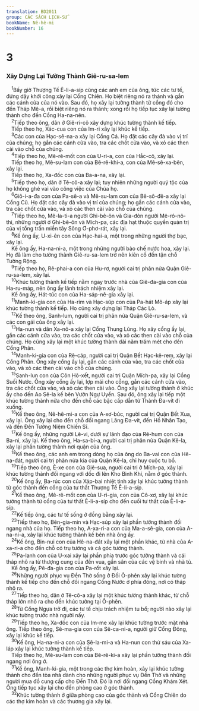 ```yaml
---
translation: BD2011
group: CÁC SÁCH LỊCH-SỬ
bookName: Nê-hê-mi 
bookNumber: 16
---
```


<div class="title"><h1>3</h1><h3>Xây Dựng Lại Tường Thành Giê-ru-sa-lem</h3></div>
<span class="verse ne_3_1"> <sup>1</sup>Bấy giờ Thượng Tế Ê-li-a-síp cùng các anh em của ông, tức các tư tế, đứng dậy khởi công xây lại Cổng Chiên. Họ biệt riêng nó ra thánh và gắn các cánh cửa của nó vào. Sau đó, họ xây lại tường thành từ cổng đó cho đến Tháp Mê-a, rồi biệt riêng nó ra thánh; xong rồi họ tiếp tục xây lại tường thành cho đến Cổng Ha-na-nên.<br/></span>
<span class="verse ne_3_2"> <sup>2</sup>Tiếp theo ông, dân ở Giê-ri-cô xây dựng khúc tường thành kế tiếp.<br/> Tiếp theo họ, Xác-cua con của Im-ri xây lại khúc kế tiếp.<br/></span>
<span class="verse ne_3_3"> <sup>3</sup>Các con của Hạc-sê-na-a xây lại Cổng Cá. Họ đặt các cây đà vào vị trí của chúng; họ gắn các cánh cửa vào, tra các chốt cửa vào, và xỏ các then cài vào chỗ của chúng.<br/></span>
<span class="verse ne_3_4"> <sup>4</sup>Tiếp theo họ, Mê-rê-mốt con của U-ri-a, con của Hắc-cô, xây lại.<br/> Tiếp theo họ, Mê-su-lam con của Bê-rê-khi-a, con của Mê-sê-xa-bên, xây lại.<br/> Tiếp theo họ, Xa-đốc con của Ba-a-na, xây lại.<br/></span>
<span class="verse ne_3_5"> <sup>5</sup>Tiếp theo họ, dân ở Tê-cô-a xây lại; tuy nhiên những người quý tộc của họ không ghé vai vào công việc của Chúa họ.<br/></span>
<span class="verse ne_3_6"> <sup>6</sup>Giô-i-a-đa con của Pa-sê-a và Mê-su-lam con của Bê-sô-đê-a xây lại Cổng Cũ. Họ đặt các cây đà vào vị trí của chúng; họ gắn các cánh cửa vào, tra các chốt cửa vào, và xỏ các then cài vào chỗ của chúng.<br/></span>
<span class="verse ne_3_7"> <sup>7</sup>Tiếp theo họ, Mê-la-ti-a người Ghi-bê-ôn và Gia-đôn người Mê-rô-nô-thi, những người ở Ghi-bê-ôn và Mích-pa, các địa hạt thuộc quyền quản trị của vị tổng trấn miền tây Sông Ơ-phơ-rát, xây lại.<br/></span>
<span class="verse ne_3_8"> <sup>8</sup>Kế ông ấy, U-xi-ên con của Hạc-hai-a, một trong những người thợ bạc, xây lại.<br/> Kế ông ấy, Ha-na-ni-a, một trong những người bào chế nước hoa, xây lại. Họ đã làm cho tường thành Giê-ru-sa-lem trở nên kiên cố đến tận chỗ Tường Rộng.<br/></span>
<span class="verse ne_3_9"> <sup>9</sup>Tiếp theo họ, Rê-phai-a con của Hu-rơ, người cai trị phân nửa Quận Giê-ru-sa-lem, xây lại.<br/></span>
<span class="verse ne_3_10"> <sup>10</sup>Khúc tường thành kế tiếp nằm ngay trước nhà của Giê-đa-gia con của Ha-ru-máp, nên ông ấy lãnh trách nhiệm xây lại.<br/> Kế ông ấy, Hát-túc con của Ha-sáp-nê-gia xây lại.<br/></span>
<span class="verse ne_3_11"> <sup>11</sup>Manh-ki-gia con của Ha-rim và Hạc-súp con của Pa-hát Mô-áp xây lại khúc tường thành kế tiếp. Họ cũng xây dựng lại Tháp Các Lò.<br/></span>
<span class="verse ne_3_12"> <sup>12</sup>Kế theo ông, Sanh-lum, người cai trị phân nửa Quận Giê-ru-sa-lem, và các con gái của ông xây lại.<br/></span>
<span class="verse ne_3_13"> <sup>13</sup>Ha-nun và dân Xa-nô-a xây lại Cổng Thung Lũng. Họ xây cổng ấy lại, gắn các cánh cửa vào, tra các chốt cửa vào, và xỏ các then cài vào chỗ của chúng. Họ cũng xây lại một khúc tường thành dài năm trăm mét cho đến Cổng Phân.<br/></span>
<span class="verse ne_3_14"> <sup>14</sup>Manh-ki-gia con của Rê-cáp, người cai trị Quận Bết Hạc-kê-rem, xây lại Cổng Phân. Ông xây cổng ấy lại, gắn các cánh cửa vào, tra các chốt cửa vào, và xỏ các then cài vào chỗ của chúng.<br/></span>
<span class="verse ne_3_15"> <sup>15</sup>Sanh-lun con của Côn Hô-xết, người cai trị Quận Mích-pa, xây lại Cổng Suối Nước. Ông xây cổng ấy lại, lợp mái cho cổng, gắn các cánh cửa vào, tra các chốt cửa vào, và xỏ các then cài vào. Ông xây lại tường thành ở khúc ấy cho đến Ao Sê-la kế bên Vườn Ngự Uyển. Sau đó, ông xây lại tiếp một khúc tường thành nữa cho đến chỗ các bậc cấp dẫn từ Thành Ða-vít đi xuống.<br/></span>
<span class="verse ne_3_16"> <sup>16</sup>Kế theo ông, Nê-hê-mi-a con của A-xơ-búc, người cai trị Quận Bết Xua, xây lại. Ông xây lại cho đến chỗ đối ngang Lăng Ða-vít, đến Hồ Nhân Tạo, và đến Ðền Tưởng Niệm Chiến Sĩ.<br/></span>
<span class="verse ne_3_17"> <sup>17</sup>Kế ông ấy, những người Lê-vi, dưới sự lãnh đạo của Rê-hum con của Ba-ni, xây lại. Kế theo ông, Ha-sa-bi-a, người cai trị phân nửa Quận Kê-la, xây lại phần tường thành nơi quận của ông.<br/></span>
<span class="verse ne_3_18"> <sup>18</sup>Kế theo ông, các anh em trong dòng họ của ông do Ba-vai con của Hê-na-đát, người cai trị phân nửa kia của Quận Kê-la, chỉ huy cuộc tu bổ.<br/></span>
<span class="verse ne_3_19"> <sup>19</sup>Tiếp theo ông, Ê-xe con của Giê-sua, người cai trị ở Mích-pa, xây lại khúc tường thành đối ngang với dốc đi lên Kho Binh Khí, nằm ở góc thành.<br/></span>
<span class="verse ne_3_20"> <sup>20</sup>Kế ông ấy, Ba-rúc con của Xáp-bai nhiệt tình xây lại khúc tường thành từ góc thành đến cổng của tư thất Thượng Tế Ê-li-a-síp.<br/></span>
<span class="verse ne_3_21"> <sup>21</sup>Kế theo ông, Mê-rê-mốt con của U-ri-gia, con của Cô-xơ, xây lại khúc tường thành từ cổng của tư thất Ê-li-a-síp cho đến cuối tư thất của Ê-li-a-síp.<br/></span>
<span class="verse ne_3_22"> <sup>22</sup>Kế tiếp ông, các tư tế sống ở đồng bằng xây lại.<br/></span>
<span class="verse ne_3_23"> <sup>23</sup>Tiếp theo họ, Bên-gia-min và Hạc-súp xây lại phần tường thành đối ngang nhà của họ. Tiếp theo họ, A-xa-ri-a con của Ma-a-sê-gia, con của A-na-ni-a, xây lại khúc tường thành kế bên nhà ông ấy.<br/></span>
<span class="verse ne_3_24"> <sup>24</sup>Kế ông, Bin-nui con của Hê-na-đát xây lại một phần khác, từ nhà của A-xa-ri-a cho đến chỗ có trụ tường và cả góc tường thành.<br/></span>
<span class="verse ne_3_25"> <sup>25</sup>Pa-lanh con của U-xai xây lại phần phía trước góc tường thành và cái tháp nhô ra từ thượng cung của đền vua, gần sân của các vệ binh và nhà tù.<br/> Kế ông ấy, Pê-đa-gia con của Pa-rốt xây lại.<br/></span>
<span class="verse ne_3_26"> <sup>26</sup>Những người phục vụ Ðền Thờ sống ở Ðồi Ô-phên xây lại khúc tường thành kế tiếp cho đến chỗ đối ngang Cổng Nước ở phía đông, nơi có tháp nhô ra.<br/></span>
<span class="verse ne_3_27"> <sup>27</sup>Tiếp theo họ, dân ở Tê-cô-a xây lại một khúc tường thành khác, từ chỗ tháp lớn nhô ra cho đến khúc tường tại Ô-phên.<br/></span>
<span class="verse ne_3_28"> <sup>28</sup>Từ Cổng Ngựa trở đi, các tư tế chịu trách nhiệm tu bổ; người nào xây lại khúc tường trước nhà người nấy.<br/></span>
<span class="verse ne_3_29"> <sup>29</sup>Tiếp theo họ, Xa-đốc con của Im-me xây lại khúc tường trước mặt nhà ông. Tiếp theo ông, Sê-ma-gia con của Sê-ca-ni-a, người giữ Cổng Ðông, xây lại khúc kế tiếp.<br/></span>
<span class="verse ne_3_30"> <sup>30</sup>Kế ông, Ha-na-ni-a con của Sê-la-mi-a và Ha-nun con thứ sáu của Xa-láp xây lại khúc tường thành kế tiếp.<br/> Tiếp theo họ, Mê-su-lam con của Bê-rê-ki-a xây lại phần tường thành đối ngang nơi ông ở.<br/></span>
<span class="verse ne_3_31"> <sup>31</sup>Kế ông, Manh-ki-gia, một trong các thợ kim hoàn, xây lại khúc tường thành cho đến tòa nhà dành cho những người phục vụ Ðền Thờ và những người mua đồ cung cấp cho Ðền Thờ. Ðó là nơi đối ngang Cổng Khám Xét. Ông tiếp tục xây lại cho đến phòng cao ở góc thành.<br/></span>
<span class="verse ne_3_32"> <sup>32</sup>Khúc tường thành ở giữa phòng cao của góc thành và Cổng Chiên do các thợ kim hoàn và các thương gia xây lại.<br/></span>

